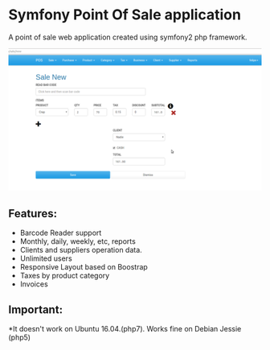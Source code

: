Symfony Point Of Sale application
========================

A point of sale web application created using symfony2 php framework. 

![Sales Page](/img.png?raw=true "Sales Page")

Features:
--------------

 * Barcode Reader support
 * Monthly, daily, weekly, etc, reports
 * Clients and suppliers operation data.
 * Unlimited users
 * Responsive Layout based on Boostrap
 * Taxes by product category
 * Invoices


Important:
-----------
*It doesn't work on Ubuntu 16.04.(php7). Works fine on Debian Jessie (php5)





